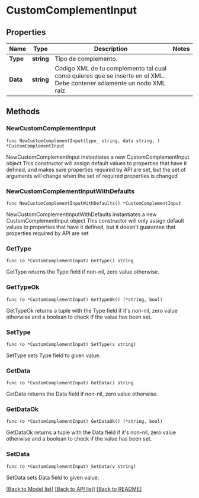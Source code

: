 # CustomComplementInput

## Properties

Name | Type | Description | Notes
------------ | ------------- | ------------- | -------------
**Type** | **string** | Tipo de complemento. | 
**Data** | **string** | Código XML de tu complemento tal cual como quieres que se inserte en el XML. Debe contener sólamente un nodo XML raíz. | 

## Methods

### NewCustomComplementInput

`func NewCustomComplementInput(type_ string, data string, ) *CustomComplementInput`

NewCustomComplementInput instantiates a new CustomComplementInput object
This constructor will assign default values to properties that have it defined,
and makes sure properties required by API are set, but the set of arguments
will change when the set of required properties is changed

### NewCustomComplementInputWithDefaults

`func NewCustomComplementInputWithDefaults() *CustomComplementInput`

NewCustomComplementInputWithDefaults instantiates a new CustomComplementInput object
This constructor will only assign default values to properties that have it defined,
but it doesn't guarantee that properties required by API are set

### GetType

`func (o *CustomComplementInput) GetType() string`

GetType returns the Type field if non-nil, zero value otherwise.

### GetTypeOk

`func (o *CustomComplementInput) GetTypeOk() (*string, bool)`

GetTypeOk returns a tuple with the Type field if it's non-nil, zero value otherwise
and a boolean to check if the value has been set.

### SetType

`func (o *CustomComplementInput) SetType(v string)`

SetType sets Type field to given value.


### GetData

`func (o *CustomComplementInput) GetData() string`

GetData returns the Data field if non-nil, zero value otherwise.

### GetDataOk

`func (o *CustomComplementInput) GetDataOk() (*string, bool)`

GetDataOk returns a tuple with the Data field if it's non-nil, zero value otherwise
and a boolean to check if the value has been set.

### SetData

`func (o *CustomComplementInput) SetData(v string)`

SetData sets Data field to given value.



[[Back to Model list]](../README.md#documentation-for-models) [[Back to API list]](../README.md#documentation-for-api-endpoints) [[Back to README]](../README.md)


